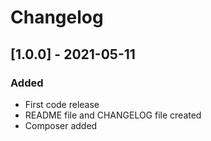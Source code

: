 # Changelog

## [1.0.0] - 2021-05-11
### Added
- First code release
- README file and CHANGELOG file created
- Composer added 
